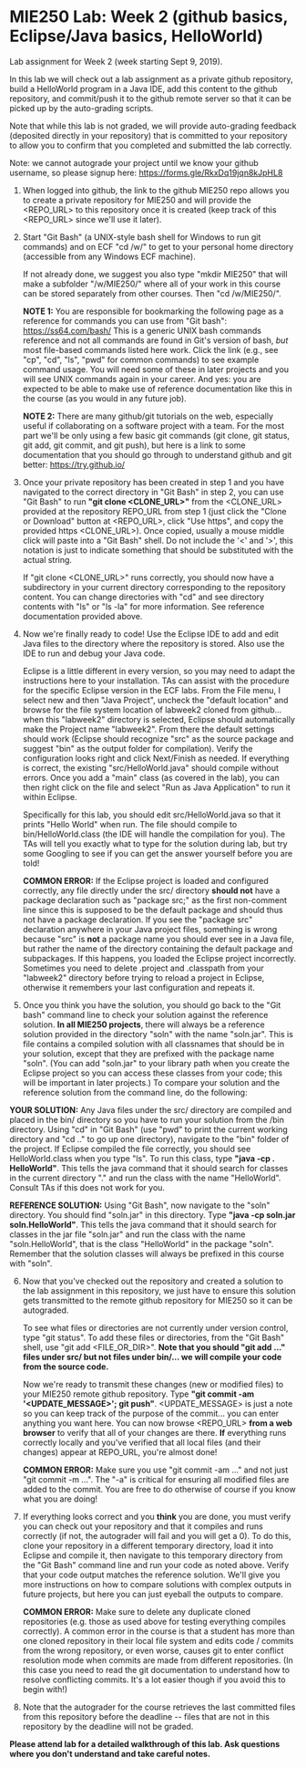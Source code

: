 # MIE250 Lab: Week 2 (github basics, Eclipse/Java basics, HelloWorld)

Lab assignment for Week 2 (week starting Sept 9, 2019).

In this lab we will check out a lab assignment as a private github repository, build a HelloWorld program in a Java IDE, add this content to the github repository, and commit/push it to the github remote server so that it can be picked up by the auto-grading scripts.

Note that while this lab is not graded, we will provide auto-grading feedback (deposited directly in your repository) that is committed to your repository to allow you to confirm that you completed and submitted the lab correctly.  

Note: we cannot autograde your project until we know your github username, so please signup here: https://forms.gle/RkxDq19jqn8kJpHL8

1. When logged into github, the link to the github MIE250 repo allows you to create a private repository for MIE250 and will provide the <REPO_URL> to this repository once it is created (keep track of this <REPO_URL> since we'll use it later).

2. Start "Git Bash" (a UNIX-style bash shell for Windows to run git commands) and on ECF "cd /w/" to get to your personal home directory (accessible from any Windows ECF machine).

   If not already done, we suggest you also type "mkdir MIE250" that will make a subfolder "/w/MIE250/" where all of your work in this course can be stored separately from other courses.  Then "cd /w/MIE250/".

   **NOTE 1:** You are responsible for bookmarking the following page as a reference for commands you can use from "Git bash": <https://ss64.com/bash/>  This is a generic UNIX bash commands reference and not all commands are found in Git's version of bash, *but* most file-based commands listed here work.  Click the link (e.g., see "cp", "cd", "ls", "pwd" for common commands) to see example command usage.  You will need some of these in later projects and you will see UNIX commands again in your career.  And yes: you are expected to be able to make use of reference documentation like this in the course (as you would in any future job).

   **NOTE 2:** There are many github/git tutorials on the web, especially useful if collaborating on a software project with a team.  For the most part we'll be only using a few basic git commands (git clone, git status, git add, git commit, and git push), but here is a link to some documentation that you should go through to understand github and git better: <https://try.github.io/>

3. Once your private repository has been created in step 1 and you have navigated to the correct directory in "Git Bash" in step 2, you can use "Git Bash" to run **"git clone <CLONE_URL>"** from the <CLONE_URL> provided at the repository REPO_URL from step 1 (just click the "Clone or Download" button at <REPO_URL>, click "Use https", and copy the provided https <CLONE_URL>).  Once copied, usually a mouse middle click will paste into a "Git Bash" shell.  Do not include the '<' and '>', this notation is just to indicate something that should be substituted with the actual string.

   If "git clone <CLONE_URL>" runs correctly, you should now have a subdirectory in your current directory corresponding to the repository content.  You can change directories with "cd" and see directory contents with "ls" or "ls -la" for more information.  See reference documentation provided above.

4. Now we're finally ready to code!  Use the Eclipse IDE to add and edit Java files to the directory where the repository is stored.  Also use the IDE to run and debug your Java code.  

   Eclipse is a little different in every version, so you may need to adapt the instructions here to your installation.  TAs can assist with the procedure for the specific Eclipse version in the ECF labs.  From the File menu, I select new and then "Java Project", uncheck the "default location" and browse for the file system location of labweek2 cloned from github... when this "labweek2" directory is selected, Eclipse should automatically make the Project name "labweek2".  From there the default settings should work (Eclipse should recognize "src" as the source package and suggest "bin" as the output folder for compilation).  Verify the configuration looks right and click Next/Finish as needed.  If everything is correct, the existing "src/HelloWorld.java" should compile without errors.  Once you add a "main" class (as covered in the lab), you can then right click on the file and select "Run as Java Application" to run it within Eclipse.

   Specifically for this lab, you should edit src/HelloWorld.java so that it prints "Hello World" when run.  The file should compile to bin/HelloWorld.class (the IDE will handle the compilation for you).  The TAs will tell you exactly what to type for the solution during lab, but try some Googling to see if you can get the answer yourself before you are told!
   
   **COMMON ERROR:** If the Eclipse project is loaded and configured correctly, any file directly under the src/ directory **should not** have a package declaration such as "package src;" as the first non-comment line since this is supposed to be the default package and should thus not have a package declaration.  If you see the "package src" declaration anywhere in your Java project files, something is wrong because "src" is **not** a package name you should ever see in a Java file, but rather the name of the directory containing the default package and subpackages.  If this happens, you loaded the Eclipse project incorrectly.  Sometimes you need to delete .project and .classpath from your "labweek2" directory before trying to reload a project in Eclipse, otherwise it remembers your last configuration and repeats it.

5. Once you think you have the solution, you should go back to the "Git bash" command line to check your solution against the reference solution.  **In all MIE250 projects**, there will always be a reference solution provided in the directory "soln" with the name "soln.jar".  This is file contains a compiled solution with all classnames that should be in your solution, except that they are prefixed with the package name "soln".  (You can add "soln.jar" to your library path when you create the Eclipse project so you can access these classes from your code; this will be important in later projects.)  To compare your solution and the reference solution from the command line, do the following:

  **YOUR SOLUTION:** Any Java files under the src/ directory are compiled and placed in the bin/ directory so you have to run your solution from the /bin directory.  Using "cd" in "Git Bash" (use "pwd" to print the current working directory and "cd .." to go up one directory), navigate to the "bin" folder of the project.  If Eclipse compiled the file correctly, you should see HelloWorld.class when you type "ls".  To run this class, type **"java -cp . HelloWorld"**.  This tells the java command that it should search for classes in the current directory "." and run the class with the name "HelloWorld".  Consult TAs if this does not work for you.
  
  **REFERENCE SOLUTION:** Using "Git Bash", now navigate to the "soln" directory.  You should find "soln.jar" in this directory.  Type **"java -cp soln.jar soln.HelloWorld"**.  This tells the java command that it should search for classes in the jar file "soln.jar" and run the class with the name "soln.HelloWorld", that is the class "HelloWorld" in the package "soln".  Remember that the solution classes will always be prefixed in this course with "soln".

6. Now that you've checked out the repository and created a solution to the lab assignment in this repository, we just have to ensure this solution gets transmitted to the remote github repository for MIE250 so it can be autograded.

   To see what files or directories are not currently under version control, type "git status".  To add these files or directories, from the "Git Bash" shell, use "git add <FILE_OR_DIR>".  **Note that you should "git add ..." files under src/ but not files under bin/... we will compile your code from the source code.**
   
   Now we're ready to transmit these changes (new or modified files) to your MIE250 remote github repository.  Type **"git commit -am '<UPDATE_MESSAGE>'; git push"**.  <UPDATE_MESSAGE> is just a note so you can keep track of the purpose of the commit... you can enter anything you want here.  You can now browse <REPO_URL> **from a web browser** to verify that all of your changes are there.  **If** everything runs correctly locally and you've verified that all local files (and their changes) appear at REPO_URL, you're almost done!

   **COMMON ERROR:** Make sure you use "git commit -am ..." and not just "git commit -m ...".  The "-a" is critical for ensuring all modified files are added to the commit.  You are free to do otherwise of course if you know what you are doing!

7. If everything looks correct and you **think** you are done, you must verify you can check out your repository and that it compiles and runs correctly (if not, the autograder will fail and you will get a 0).  To do this, clone your repository in a different temporary directory, load it into Eclipse and compile it, then navigate to this temporary directory from the "Git Bash" command line and run your code as noted above.  Verify that your code output matches the reference solution.  We'll give you more instructions on how to compare solutions with complex outputs in future projects, but here you can just eyeball the outputs to compare.

   **COMMON ERROR:** Make sure to delete any duplicate cloned repositories (e.g. those as used above for testing everything compiles correctly).  A common error in the course is that a student has more than one cloned repository in their local file system and edits code / commits from the wrong repository, or even worse, causes git to enter conflict resolution mode when commits are made from different repositories.  (In this case you need to read the git documentation to understand how to resolve conflicting commits.  It's a lot easier though if you avoid this to begin with!)

8. Note that the autograder for the course retrieves the last committed files from this repository before the deadline -- files that are not in this repository by the deadline will not be graded.  

**Please attend lab for a detailed walkthrough of this lab.  Ask questions where you don't understand and take careful notes.**

